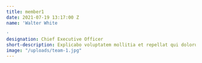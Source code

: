```yaml
---
title: member1
date: 2021-07-19 13:17:00 Z
name: 'Walter White

'
designation: Chief Executive Officer
short-description: Explicabo voluptatem mollitia et repellat qui dolorum quasi
image: "/uploads/team-1.jpg"
---
```


